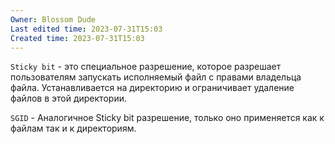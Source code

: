 ```yaml
---
Owner: Blossom Dude
Last edited time: 2023-07-31T15:03
Created time: 2023-07-31T15:03
---
```

`Sticky bit` - это специальное разрешение, которое разрешает пользователям запускать исполняемый файл с правами владельца файла. Устанавливается на директорию и ограничивает удаление файлов в этой директории.

`SGID` - Аналогичное Sticky bit разрешение, только оно применяется как к файлам так и к директориям.